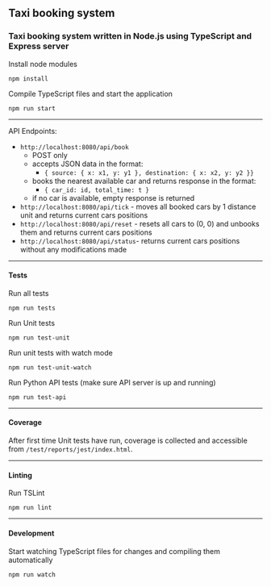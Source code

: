 ## Taxi booking system

### Taxi booking system written in Node.js using TypeScript and Express server

Install node modules

	npm install

Compile TypeScript files and start the application

	npm run start
	
---
	
API Endpoints:

* `http://localhost:8080/api/book`
	* POST only
	* accepts JSON data in the format:
		* `{ source: { x: x1, y: y1 }, destination: { x: x2, y: y2 }}`
	* books the nearest available car and returns response in the format:
		* `{ car_id: id, total_time: t }`
	* if no car is available, empty response is returned
* `http://localhost:8080/api/tick` - moves all booked cars by 1 distance unit and returns current cars positions
* `http://localhost:8080/api/reset` - resets all cars to (0, 0) and unbooks them and returns current cars positions
* `http://localhost:8080/api/status`- returns current cars positions without any modifications made
	
---
#### Tests

Run all tests

	npm run tests
	
Run Unit tests

	npm run test-unit
	
Run unit tests with watch mode
	
	npm run test-unit-watch
	
Run Python API tests (make sure API server is up and running)

	npm run test-api
	
---
#### Coverage

After first time Unit tests have run, coverage is collected and accessible from `/test/reports/jest/index.html`.

---

#### Linting
	
Run TSLint

	npm run lint

---
#### Development

Start watching TypeScript files for changes and compiling them automatically

	npm run watch
	

